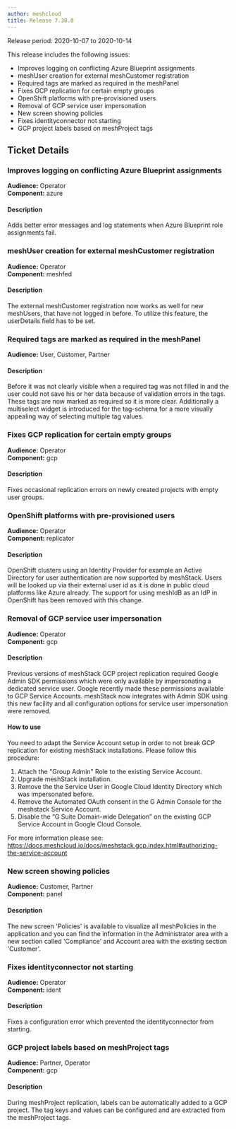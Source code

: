 ```yaml
---
author: meshcloud
title: Release 7.38.0
---
```


Release period: 2020-10-07 to 2020-10-14

This release includes the following issues:
* Improves logging on conflicting Azure Blueprint assignments
* meshUser creation for external meshCustomer registration
* Required tags are marked as required in the meshPanel
* Fixes GCP replication for certain empty groups
* OpenShift platforms with pre-provisioned users
* Removal of GCP service user impersonation
* New screen showing policies
* Fixes identityconnector not starting
* GCP project labels based on meshProject tags
<!--truncate-->

## Ticket Details
### Improves logging on conflicting Azure Blueprint assignments
**Audience:** Operator<br>**Component:** azure


#### Description
Adds better error messages and log statements when Azure Blueprint role assignments fail.

### meshUser creation for external meshCustomer registration
**Audience:** Operator<br>**Component:** meshfed


#### Description
The external meshCustomer registration now works as well for
new meshUsers, that have not logged in before. To utilize this
feature, the userDetails field has to be set.

### Required tags are marked as required in the meshPanel
**Audience:** User, Customer, Partner<br>

#### Description
Before it was not clearly visible when a required tag was not filled in and the user could not save his or her
data because of validation errors in the tags. These tags are now marked as required so it is more clear.
Additionally a multiselect widget is introduced for the tag-schema for a more visually appealing way of selecting
multiple tag values.

### Fixes GCP replication for certain empty groups
**Audience:** Operator<br>**Component:** gcp


#### Description
Fixes occasional replication errors on newly created projects with empty user groups.

### OpenShift platforms with pre-provisioned users
**Audience:** Operator<br>**Component:** replicator


#### Description
OpenShift clusters using an Identity Provider for example an Active Directory for user authentication are now supported
by meshStack. Users will be looked up via their external user id as it is done in public cloud platforms
like Azure already. The support for using meshIdB as an IdP in OpenShift has been removed with this change.

### Removal of GCP service user impersonation
**Audience:** Operator<br>**Component:** gcp


#### Description
Previous versions of meshStack GCP project replication required Google Admin SDK permissions which were
only available by impersonating a dedicated service user. Google recently made these permissions
available to GCP Service Accounts. meshStack now integrates with Admin SDK using this new facility
and all configuration options for service user impersonation were removed.

#### How to use
You need to adapt the Service Account setup in order to not break GCP replication for existing
meshStack installations. Please follow this procedure:

1. Attach the "Group Admin" Role to the existing Service Account.
2. Upgrade meshStack installation.
3. Remove the the Service User in Google Cloud Identity Directory which was impersonated before.
4. Remove the Automated OAuth consent in the G Admin Console for the meshstack Service Account.
5. Disable the “G Suite Domain-wide Delegation” on the existing GCP Service Account in Google Cloud Console.

For more information please see: https://docs.meshcloud.io/docs/meshstack.gcp.index.html#authorizing-the-service-account

### New screen showing policies
**Audience:** Customer, Partner<br>**Component:** panel


#### Description
The new screen 'Policies' is available to visualize all meshPolicies in the application and you can find the
information in the Administrator area with a new section called 'Compliance' and Account area with the existing
section 'Customer'.

### Fixes identityconnector not starting
**Audience:** Operator<br>**Component:** ident


#### Description
Fixes a configuration error which prevented the identityconnector from starting.

### GCP project labels based on meshProject tags
**Audience:** Partner, Operator<br>**Component:** gcp


#### Description
During meshProject replication, labels can be automatically added to a GCP project.
The tag keys and values can be configured and are extracted from the meshProject tags.

